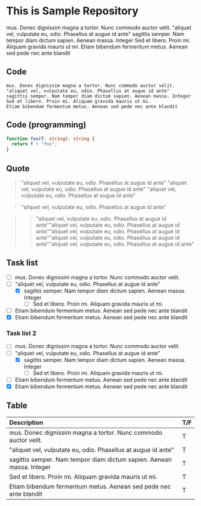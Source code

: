 # This is Sample Repository

mus. Donec dignissim magna a tortor. Nunc commodo auctor velit.
"aliquet vel, vulputate eu, odio. Phasellus at augue id ante"
sagittis semper. Nam tempor diam dictum sapien. Aenean massa. Integer
Sed et libero. Proin mi. Aliquam gravida mauris ut mi.
Etiam bibendum fermentum metus. Aenean sed pede nec ante blandit

## Code

```
mus. Donec dignissim magna a tortor. Nunc commodo auctor velit.
"aliquet vel, vulputate eu, odio. Phasellus at augue id ante"
sagittis semper. Nam tempor diam dictum sapien. Aenean massa. Integer
Sed et libero. Proin mi. Aliquam gravida mauris ut mi.
Etiam bibendum fermentum metus. Aenean sed pede nec ante blandit
```

## Code (programming)

```typescript
function foo(f: string): string {
  return f + "foo";
}
```

## Quote

> "aliquet vel, vulputate eu, odio. Phasellus at augue id ante"
> "aliquet vel, vulputate eu, odio. Phasellus at augue id ante"
> "aliquet vel, vulputate eu, odio. Phasellus at augue id ante"

> "aliquet vel, vulputate eu, odio. Phasellus at augue id ante"

> > "aliquet vel, vulputate eu, odio. Phasellus at augue id ante""aliquet vel, vulputate eu, odio. Phasellus at augue id ante""aliquet vel, vulputate eu, odio. Phasellus at augue id ante""aliquet vel, vulputate eu, odio. Phasellus at augue id ante""aliquet vel, vulputate eu, odio. Phasellus at augue id ante"

## Task list

- [ ] mus. Donec dignissim magna a tortor. Nunc commodo auctor velit.
- [ ] "aliquet vel, vulputate eu, odio. Phasellus at augue id ante"
  - [x] sagittis semper. Nam tempor diam dictum sapien. Aenean massa. Integer
    - [ ] Sed et libero. Proin mi. Aliquam gravida mauris ut mi.
- [ ] Etiam bibendum fermentum metus. Aenean sed pede nec ante blandit
- [x] Etiam bibendum fermentum metus. Aenean sed pede nec ante blandit

### Task list 2

- [ ] mus. Donec dignissim magna a tortor. Nunc commodo auctor velit.
- [ ] "aliquet vel, vulputate eu, odio. Phasellus at augue id ante"
  - [x] sagittis semper. Nam tempor diam dictum sapien. Aenean massa. Integer
    - [ ] Sed et libero. Proin mi. Aliquam gravida mauris ut mi.
- [ ] Etiam bibendum fermentum metus. Aenean sed pede nec ante blandit
- [x] Etiam bibendum fermentum metus. Aenean sed pede nec ante blandit

## Table

| Description                                                           | T/F |
| :-------------------------------------------------------------------- | :-- |
| mus. Donec dignissim magna a tortor. Nunc commodo auctor velit.       | T   |
| "aliquet vel, vulputate eu, odio. Phasellus at augue id ante"         | T   |
| sagittis semper. Nam tempor diam dictum sapien. Aenean massa. Integer | T   |
| Sed et libero. Proin mi. Aliquam gravida mauris ut mi.                | T   |
| Etiam bibendum fermentum metus. Aenean sed pede nec ante blandit      | T   |
